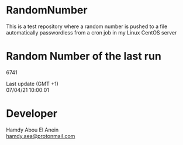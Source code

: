 # RandomNumber    
This is a test repository where a random number is pushed to a file automatically passwordless from a cron job in my Linux CentOS server    
# Random Number of the last run   
6741
      
Last update (GMT +1)    
07/04/21 10:00:01
# Developer    
Hamdy Abou El Anein   
hamdy.aea@protonmail.com
